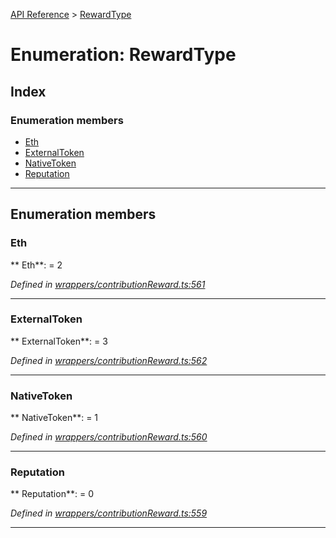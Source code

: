 [API Reference](../README.md) > [RewardType](../enums/RewardType.md)



# Enumeration: RewardType

## Index

### Enumeration members

* [Eth](RewardType.md#Eth)
* [ExternalToken](RewardType.md#ExternalToken)
* [NativeToken](RewardType.md#NativeToken)
* [Reputation](RewardType.md#Reputation)



---
## Enumeration members
<a id="Eth"></a>

###  Eth

** Eth**:    = 2

*Defined in [wrappers/contributionReward.ts:561](https://github.com/daostack/arc.js/blob/f343aa24/lib/wrappers/contributionReward.ts#L561)*





___

<a id="ExternalToken"></a>

###  ExternalToken

** ExternalToken**:    = 3

*Defined in [wrappers/contributionReward.ts:562](https://github.com/daostack/arc.js/blob/f343aa24/lib/wrappers/contributionReward.ts#L562)*





___

<a id="NativeToken"></a>

###  NativeToken

** NativeToken**:    = 1

*Defined in [wrappers/contributionReward.ts:560](https://github.com/daostack/arc.js/blob/f343aa24/lib/wrappers/contributionReward.ts#L560)*





___

<a id="Reputation"></a>

###  Reputation

** Reputation**:    = 0

*Defined in [wrappers/contributionReward.ts:559](https://github.com/daostack/arc.js/blob/f343aa24/lib/wrappers/contributionReward.ts#L559)*





___


